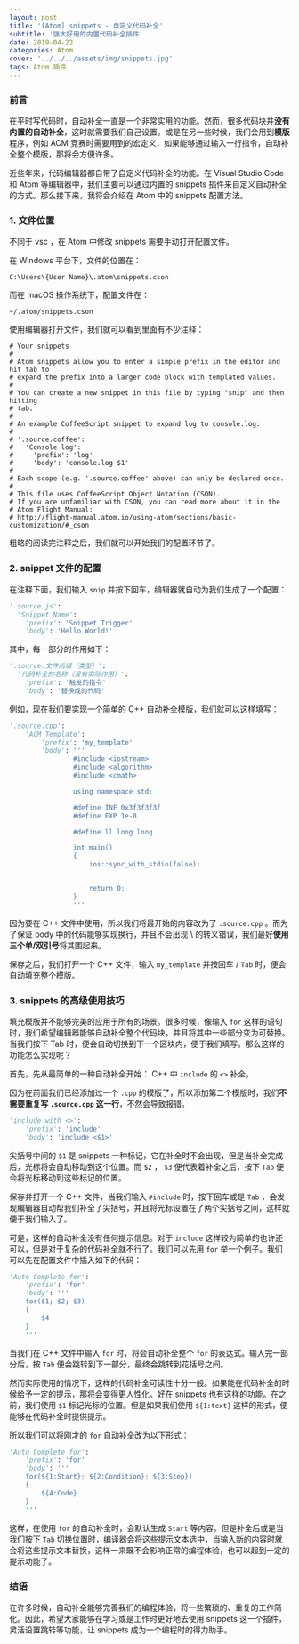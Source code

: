 ```yaml
---
layout: post
title: '[Atom] snippets - 自定义代码补全'
subtitle: '强大好用的内置代码补全插件'
date: 2019-04-22
categories: Atom
cover: '../../../assets/img/snippets.jpg'
tags: Atom 插件
---
```


### 前言

在平时写代码时，自动补全一直是一个非常实用的功能。然而，很多代码块并**没有内置的自动补全**，这时就需要我们自己设置。或是在另一些时候，我们会用到**模版**程序，例如 ACM 竞赛时需要用到的宏定义，如果能够通过输入一行指令，自动补全整个模版，那将会方便许多。

近些年来，代码编辑器都自带了自定义代码补全的功能。在 Visual Studio Code 和 Atom 等编辑器中，我们主要可以通过内置的 snippets 插件来自定义自动补全的方式。那么接下来，我将会介绍在 Atom 中的 snippets 配置方法。

### 1. 文件位置

不同于 vsc ，在 Atom 中修改 snippets 需要手动打开配置文件。

在 Windows 平台下，文件的位置在：

`C:\Users\{User Name}\.atom\snippets.cson`

而在 macOS 操作系统下，配置文件在：

`~/.atom/snippets.cson`

使用编辑器打开文件，我们就可以看到里面有不少注释：

```text
# Your snippets
#
# Atom snippets allow you to enter a simple prefix in the editor and hit tab to
# expand the prefix into a larger code block with templated values.
#
# You can create a new snippet in this file by typing "snip" and then hitting
# tab.
#
# An example CoffeeScript snippet to expand log to console.log:
#
# '.source.coffee':
#   'Console log':
#     'prefix': 'log'
#     'body': 'console.log $1'
#
# Each scope (e.g. '.source.coffee' above) can only be declared once.
#
# This file uses CoffeeScript Object Notation (CSON).
# If you are unfamiliar with CSON, you can read more about it in the
# Atom Flight Manual:
# http://flight-manual.atom.io/using-atom/sections/basic-customization/#_cson
```

粗略的阅读完注释之后，我们就可以开始我们的配置环节了。

### 2. snippet 文件的配置

在注释下面，我们输入 `snip` 并按下回车，编辑器就自动为我们生成了一个配置：

```python
'.source.js':
  'Snippet Name':
    'prefix': 'Snippet Trigger'
    'body': 'Hello World!'
```

其中，每一部分的作用如下：

```python
'.source.文件后缀（类型）':
  '代码补全的名称（没有实际作用）':
    'prefix': '触发的指令'
    'body': '替换成的代码'
```

例如，现在我们要实现一个简单的 C++ 自动补全模版，我们就可以这样填写：

```python
'.source.cpp':
    'ACM Template':
        'prefix': 'my_template'
        'body': '''
                #include <iostream>
                #include <algorithm>
                #include <cmath>

                using namespace std;

                #define INF 0x3f3f3f3f
                #define EXP 1e-8

                #define ll long long

                int main()
                {
                    ios::sync_with_stdio(false);


                    return 0;
                }
                '''
```

因为要在 C++ 文件中使用，所以我们将最开始的内容改为了 `.source.cpp` 。而为了保证 body 中的代码能够实现换行，并且不会出现 \\ 的转义错误，我们最好**使用三个单/双引号**将其围起来。

保存之后，我们打开一个 C++ 文件，输入 `my_template` 并按回车 / `Tab` 时，便会自动填充整个模版。

### 3. snippets 的高级使用技巧

填充模版并不能够完美的应用于所有的场景。很多时候，像输入 `for` 这样的语句时，我们希望编辑器能够自动补全整个代码块，并且将其中一些部分变为可替换。当我们按下 Tab 时，便会自动切换到下一个区块内，便于我们填写。那么这样的功能怎么实现呢？

首先，先从最简单的一种自动补全开始： C++ 中 `include` 的 `<>` 补全。

因为在前面我们已经添加过一个 `.cpp` 的模版了，所以添加第二个模版时，我们**不需要重复写 `.source.cpp` 这一行**，不然会导致报错。

```python
'include with <>':
    'prefix': 'include'
    'body': 'include <$1>'
```

尖括号中间的 `$1` 是 snippets 一种标记，它在补全时不会出现，但是当补全完成后，光标将会自动移动到这个位置。而 `$2` ， `$3` 便代表着补全之后，按下 `Tab` 便会将光标移动到这些标记的位置。

保存并打开一个 C++ 文件，当我们输入 `#include` 时，按下回车或是 `Tab` ，会发现编辑器自动帮我们补全了尖括号，并且将光标设置在了两个尖括号之间，这样就便于我们输入了。

可是，这样的自动补全没有任何提示信息。对于 `include` 这样较为简单的也许还可以，但是对于复杂的代码补全就不行了。我们可以先用 `for` 举一个例子。我们可以先在配置文件中插入如下的代码：

```python
'Auto Complete for':
    'prefix': 'for'
    'body': '''
    for($1; $2; $3)
    {
        $4
    }
    '''
```

当我们在 C++ 文件中输入 `for` 时，将会自动补全整个 `for` 的表达式。输入完一部分后，按 `Tab` 便会跳转到下一部分，最终会跳转到花括号之间。

然而实际使用的情况下，这样的代码补全可读性十分一般。如果能在代码补全的时候给予一定的提示，那将会变得更人性化。好在 snippets 也有这样的功能。在之前，我们使用 `$1` 标记光标的位置。但是如果我们使用 `${1:text}` 这样的形式，便能够在代码补全时提供提示。

所以我们可以将刚才的 `for` 自动补全改为以下形式：

```python
'Auto Complete for':
    'prefix': 'for'
    'body': '''
    for(${1:Start}; ${2:Condition}; ${3:Step})
    {
        ${4:Code}
    }
    '''
```

这样，在使用 `for` 的自动补全时，会默认生成 `Start` 等内容。但是补全后或是当我们按下 `Tab` 切换位置时，编译器会将这些提示文本选中，当输入新的内容时就会将这些提示文本替换，这样一来既不会影响正常的编程体验，也可以起到一定的提示功能了。

### 结语

在许多时候，自动补全能够完善我们的编程体验，将一些繁琐的、重复的工作简化。因此，希望大家能够在学习或是工作时更好地去使用 snippets 这一个插件，灵活设置跳转等功能，让 snippets 成为一个编程时的得力助手。
